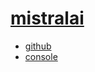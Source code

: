 # [mistralai](https://mistral.ai/)
- [github](https://github.com/mistralai/)
- [console](https://console.mistral.ai/)
